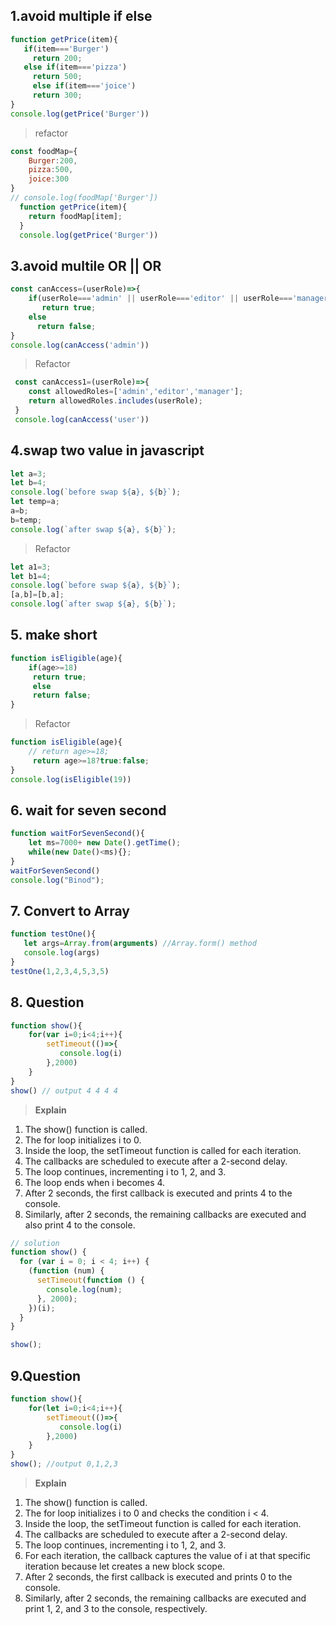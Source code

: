 ## 1.avoid multiple if else 
 ``` javascript
function getPrice(item){
    if(item==='Burger')
      return 200;
    else if(item==='pizza')
      return 500;
      else if(item==='joice')
      return 300;
}
console.log(getPrice('Burger'))
```
>refactor
``` javascript
const foodMap={
    Burger:200,
    pizza:500,
    joice:300
}
// console.log(foodMap['Burger'])
  function getPrice(item){
    return foodMap[item];
  }
  console.log(getPrice('Burger'))
  ```

## 3.avoid multile OR || OR
``` javascript
const canAccess=(userRole)=>{
    if(userRole==='admin' || userRole==='editor' || userRole==='manager')
       return true;
    else
      return false;
}
console.log(canAccess('admin'))
```
>Refactor
``` javascript
 const canAccess1=(userRole)=>{
    const allowedRoles=['admin','editor','manager'];
    return allowedRoles.includes(userRole);
 }
 console.log(canAccess('user'))
 ```
## 4.swap two value in javascript
``` javascript
let a=3;
let b=4;
console.log(`before swap ${a}, ${b}`);
let temp=a;
a=b;
b=temp;
console.log(`after swap ${a}, ${b}`);
 ```
>Refactor
``` javascript
let a1=3;
let b1=4;
console.log(`before swap ${a}, ${b}`);
[a,b]=[b,a];
console.log(`after swap ${a}, ${b}`);
```


## 5. make short
``` javascript
function isEligible(age){
    if(age>=18)
     return true;
     else 
     return false;
}
```
>Refactor
```javascript
function isEligible(age){
    // return age>=18;
     return age>=18?true:false;
}
console.log(isEligible(19))
```
## 6. wait for seven second
``` javascript
function waitForSevenSecond(){
    let ms=7000+ new Date().getTime();
    while(new Date()<ms){};
}
waitForSevenSecond()
console.log("Binod");
```
## 7. Convert to Array
```javascript
function testOne(){
   let args=Array.from(arguments) //Array.form() method
   console.log(args)
}
testOne(1,2,3,4,5,3,5)
```
## 8. Question
``` javascript
function show(){
    for(var i=0;i<4;i++){
        setTimeout(()=>{
           console.log(i)
        },2000)
    }
}
show() // output 4 4 4 4
```
> **Explain**
1. The show() function is called.
2. The for loop initializes i to 0.
3. Inside the loop, the setTimeout function is called for each iteration.
4. The callbacks are scheduled to execute after a 2-second delay.
5. The loop continues, incrementing i to 1, 2, and 3.
6. The loop ends when i becomes 4.
7. After 2 seconds, the first callback is executed and prints 4 to the console.
8. Similarly, after 2 seconds, the remaining callbacks are executed and also print 4 to the console.

``` javascript
// solution
function show() {
  for (var i = 0; i < 4; i++) {
    (function (num) {
      setTimeout(function () {
        console.log(num);
      }, 2000);
    })(i);
  }
}

show(); 
```
## 9.Question
```javascript
function show(){
    for(let i=0;i<4;i++){
        setTimeout(()=>{
           console.log(i)
        },2000)
    }
}
show(); //output 0,1,2,3

```
> **Explain**
1. The show() function is called.
2. The for loop initializes i to 0 and checks the condition i < 4.
3. Inside the loop, the setTimeout function is called for each iteration.
4. The callbacks are scheduled to execute after a 2-second delay.
5. The loop continues, incrementing i to 1, 2, and 3.
6. For each iteration, the callback captures the value of i at that specific iteration because let creates a new block scope.
7. After 2 seconds, the first callback is executed and prints 0 to the console.
8. Similarly, after 2 seconds, the remaining callbacks are executed and print 1, 2, and 3 to the console, respectively.

